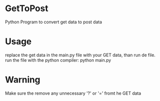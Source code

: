 # GetToPost
Python Program to convert get data to post data

# Usage
replace the get data in the main.py file with your GET data, than run de file.
run the file with the python compiler:
python main.py

# Warning
Make sure the remove any unnecessary '?' or '=' fromt he GET data
